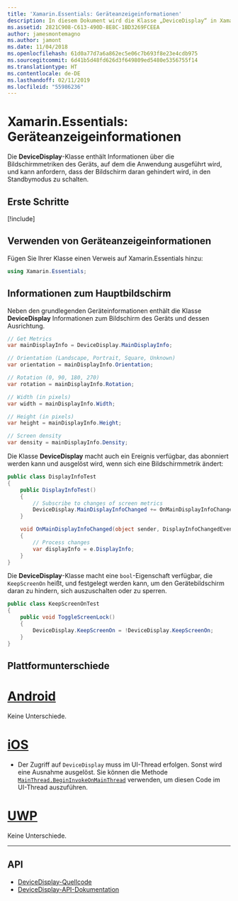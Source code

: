 ```yaml
---
title: 'Xamarin.Essentials: Geräteanzeigeinformationen'
description: In diesem Dokument wird die Klasse „DeviceDisplay“ in Xamarin.Essentials beschrieben, die Bildschirmmetriken für das Gerät bereitstellt, auf dem die Anwendung ausgeführt wird.
ms.assetid: 2821C908-C613-490D-8E8C-1BD3269FCEEA
author: jamesmontemagno
ms.author: jamont
ms.date: 11/04/2018
ms.openlocfilehash: 61d0a77d7a6a862ec5e06c7b693f8e23e4cdb975
ms.sourcegitcommit: 6d41b5d48fd626d3f649809ed5480e5356755f14
ms.translationtype: HT
ms.contentlocale: de-DE
ms.lasthandoff: 02/11/2019
ms.locfileid: "55986236"
---
```

# <a name="xamarinessentials-device-display-information"></a>Xamarin.Essentials: Geräteanzeigeinformationen

Die **DeviceDisplay**-Klasse enthält Informationen über die Bildschirmmetriken des Geräts, auf dem die Anwendung ausgeführt wird, und kann anfordern, dass der Bildschirm daran gehindert wird, in den Standbymodus zu schalten.

## <a name="get-started"></a>Erste Schritte

[!include[](~/essentials/includes/get-started.md)]

## <a name="using-devicedisplay"></a>Verwenden von Geräteanzeigeinformationen

Fügen Sie Ihrer Klasse einen Verweis auf Xamarin.Essentials hinzu:

```csharp
using Xamarin.Essentials;
```

## <a name="main-display-info"></a>Informationen zum Hauptbildschirm

Neben den grundlegenden Geräteinformationen enthält die Klasse **DeviceDisplay** Informationen zum Bildschirm des Geräts und dessen Ausrichtung.

```csharp
// Get Metrics
var mainDisplayInfo = DeviceDisplay.MainDisplayInfo;

// Orientation (Landscape, Portrait, Square, Unknown)
var orientation = mainDisplayInfo.Orientation;

// Rotation (0, 90, 180, 270)
var rotation = mainDisplayInfo.Rotation;

// Width (in pixels)
var width = mainDisplayInfo.Width;

// Height (in pixels)
var height = mainDisplayInfo.Height;

// Screen density
var density = mainDisplayInfo.Density;
```

Die Klasse **DeviceDisplay** macht auch ein Ereignis verfügbar, das abonniert werden kann und ausgelöst wird, wenn sich eine Bildschirmmetrik ändert:

```csharp
public class DisplayInfoTest
{
    public DisplayInfoTest()
    {
        // Subscribe to changes of screen metrics
        DeviceDisplay.MainDisplayInfoChanged += OnMainDisplayInfoChanged;
    }

    void OnMainDisplayInfoChanged(object sender, DisplayInfoChangedEventArgs  e)
    {
        // Process changes
        var displayInfo = e.DisplayInfo;
    }
}
```

Die **DeviceDisplay**-Klasse macht eine `bool`-Eigenschaft verfügbar, die `KeepScreenOn` heißt, und festgelegt werden kann, um den Gerätebildschirm daran zu hindern, sich auszuschalten oder zu sperren.

```csharp
public class KeepScreenOnTest
{
    public void ToggleScreenLock()
    {
        DeviceDisplay.KeepScreenOn = !DeviceDisplay.KeepScreenOn;
    }
}
```

## <a name="platform-differences"></a>Plattformunterschiede

# <a name="androidtabandroid"></a>[Android](#tab/android)

Keine Unterschiede.

# <a name="iostabios"></a>[iOS](#tab/ios)

* Der Zugriff auf `DeviceDisplay` muss im UI-Thread erfolgen. Sonst wird eine Ausnahme ausgelöst. Sie können die Methode [`MainThread.BeginInvokeOnMainThread`](~/essentials/main-thread.md) verwenden, um diesen Code im UI-Thread auszuführen.

# <a name="uwptabuwp"></a>[UWP](#tab/uwp)

Keine Unterschiede.

--------------


## <a name="api"></a>API

- [DeviceDisplay-Quellcode](https://github.com/xamarin/Essentials/tree/master/Xamarin.Essentials/DeviceDisplay)
- [DeviceDisplay-API-Dokumentation](xref:Xamarin.Essentials.DeviceDisplay)
